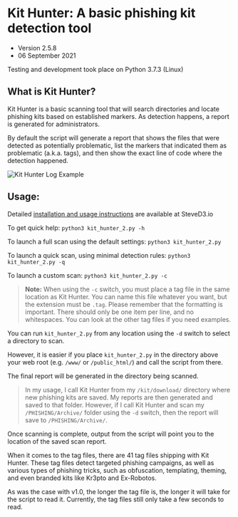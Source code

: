 # Kit Hunter: A basic phishing kit detection tool

* Version 2.5.8
* 06 September 2021

Testing and development took place on Python 3.7.3 (Linux)

## What is Kit Hunter?
Kit Hunter is a basic scanning tool that will search directories and locate phishing kits based on established markers. As detection happens, a report is generated for administrators.

By default the script will generate a report that shows the files that were detected as potentially problematic, list the markers that indicated them as problematic (a.k.a. tags), and then show the exact line of code where the detection happened.

![Kit Hunter Log Example](https://raw.githubusercontent.com/SteveD3/kit_hunter/master/kit_hunter_example.jpg "Example of Kit Hunter log showing kit detection")

## Usage:

Detailed [installation and usage instructions](https://steved3.io/data/Kit-Hunter-2.0-Getting-Started/2021/09/07/) are available at SteveD3.io 

To get quick help: `python3 kit_hunter_2.py -h`

To launch a full scan using the default settings:
`python3 kit_hunter_2.py`

To launch a quick scan, using minimal detection rules:
`python3 kit_hunter_2.py -q`

To launch a custom scan:
`python3 kit_hunter_2.py -c`

>**Note:** When using the `-c` switch, you must place a tag file in the same location as Kit Hunter. You can name this file whatever you want, but the extension must be `.tag`. Please remember that the formatting is important. There should only be one item per line, and no whitespaces. You can look at the other tag files if you need examples.

You can run `kit_hunter_2.py` from any location using the `-d` switch to select a directory to scan.

However, it is easier if you place `kit_hunter_2.py` in the directory above your web root (e.g. `/www/` or `/public_html/`) and call the script from there.

The final report will be generated in the directory being scanned.

>In my usage, I call Kit Hunter from my `/kit/download/` directory where new phishing kits are saved. My reports are then generated and saved to that folder. However, if I call Kit Hunter and scan my `/PHISHING/Archive/` folder using the `-d` switch, then the report will save to `/PHISHING/Archive/`.

Once scanning is complete, output from the script will point you to the location of the saved scan report.

When it comes to the tag files, there are 41 tag files shipping with Kit Hunter. These tag files detect targeted phishing campaigns, as well as various types of phishing tricks, such as obfuscation, templating, theming, and even branded kits like Kr3pto and Ex-Robotos.

As was the case with v1.0, the longer the tag file is, the longer it will take for the script to read it. Currently, the tag files still only take a few seconds to read.
